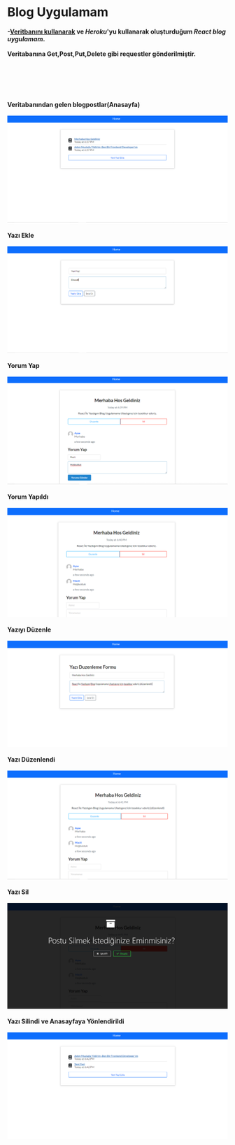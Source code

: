 # Blog Uygulamam
**-[Veritbanını kullanarak](https://github.com/mmyildirim/react-yazi-yorum) ve *Heroku*'yu kullanarak oluşturduğum *React blog uygulamam*.**<br/><br/> 
**Veritabanına Get,Post,Put,Delete gibi requestler gönderilmiştir.** <br/><br/><br/><br/><br/><br/>

**Veritabanından gelen blogpostlar(Anasayfa)**<br/><br/> 
![appView](https://github.com/mmyildirim/blog/blob/main/blogAppView.png)<br/><br/>
**Yazı Ekle**<br/><br/> 
![appView](https://github.com/mmyildirim/blog/blob/main/blogAppView2.png)<br/><br/> 
**Yorum Yap**<br/><br/> 
![appView](https://github.com/mmyildirim/blog/blob/main/blogAppView3.png) <br/><br/> 
**Yorum  Yapıldı**<br/><br/> 
![appView](https://github.com/mmyildirim/blog/blob/main/blogAppView4.png)<br/><br/> 
**Yazıyı Düzenle**<br/><br/> 
![appView](https://github.com/mmyildirim/blog/blob/main/blogAppView5.png)<br/><br/> 
**Yazı Düzenlendi**<br/><br/> 
![appView](https://github.com/mmyildirim/blog/blob/main/blogAppView6.png) <br/><br/> 
**Yazı Sil**<br/><br/> 
![appView](https://github.com/mmyildirim/blog/blob/main/blogAppView7.png) <br/><br/> 
**Yazı Silindi ve Anasayfaya Yönlendirildi**<br/><br/> 
![appView](https://github.com/mmyildirim/blog/blob/main/blogAppView8.png) <br/><br/> 
